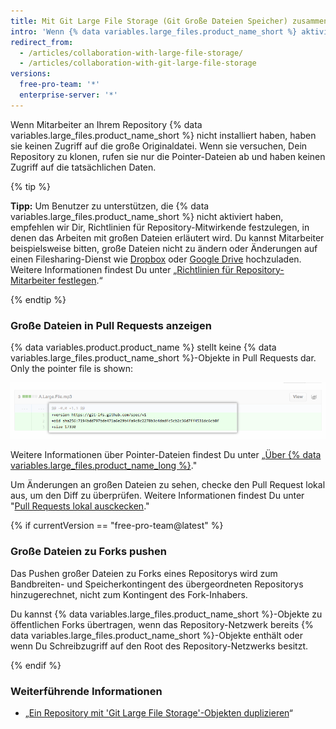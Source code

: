 ```yaml
---
title: Mit Git Large File Storage (Git Große Dateien Speicher) zusammenarbeiten
intro: 'Wenn {% data variables.large_files.product_name_short %} aktiviert ist, können Sie große Dateien abrufen, ändern und pushen wie jede große, von Git verwaltete Datei. Benutzer, die nicht über {% data variables.large_files.product_name_short %} verfügen, erleben dagegen einen anderen Workflow.'
redirect_from:
  - /articles/collaboration-with-large-file-storage/
  - /articles/collaboration-with-git-large-file-storage
versions:
  free-pro-team: '*'
  enterprise-server: '*'
---
```


Wenn Mitarbeiter an Ihrem Repository {% data variables.large_files.product_name_short %} nicht installiert haben, haben sie keinen Zugriff auf die große Originaldatei. Wenn sie versuchen, Dein Repository zu klonen, rufen sie nur die Pointer-Dateien ab und haben keinen Zugriff auf die tatsächlichen Daten.

{% tip %}

**Tipp:** Um Benutzer zu unterstützen, die {% data variables.large_files.product_name_short %} nicht aktiviert haben, empfehlen wir Dir, Richtlinien für Repository-Mitwirkende festzulegen, in denen das Arbeiten mit großen Dateien erläutert wird. Du kannst Mitarbeiter beispielsweise bitten, große Dateien nicht zu ändern oder Änderungen auf einen Filesharing-Dienst wie [Dropbox](http://www.dropbox.com/) oder <a href="https://drive.google.com/" data-proofer-ignore>Google Drive</a> hochzuladen. Weitere Informationen findest Du unter „[Richtlinien für Repository-Mitarbeiter festlegen](/github/building-a-strong-community/setting-guidelines-for-repository-contributors).“

{% endtip %}

### Große Dateien in Pull Requests anzeigen

{% data variables.product.product_name %} stellt keine {% data variables.large_files.product_name_short %}-Objekte in Pull Requests dar. Only the pointer file is shown:

![Beispiel-Pull-Request für große Dateien](/assets/images/help/large_files/large_files_pr.png)

Weitere Informationen über Pointer-Dateien findest Du unter „[Über {% data variables.large_files.product_name_long %}](/github/managing-large-files/about-git-large-file-storage#pointer-file-format)."

Um Änderungen an großen Dateien zu sehen, checke den Pull Request lokal aus, um den Diff zu überprüfen. Weitere Informationen findest Du unter "[Pull Requests lokal ausckecken](/github/collaborating-with-issues-and-pull-requests/checking-out-pull-requests-locally)."

{% if currentVersion == "free-pro-team@latest" %}

### Große Dateien zu Forks pushen

Das Pushen großer Dateien zu Forks eines Repositorys wird zum Bandbreiten- und Speicherkontingent des übergeordneten Repositorys hinzugerechnet, nicht zum Kontingent des Fork-Inhabers.

Du kannst {% data variables.large_files.product_name_short %}-Objekte zu öffentlichen Forks übertragen, wenn das Repository-Netzwerk bereits {% data variables.large_files.product_name_short %}-Objekte enthält oder wenn Du Schreibzugriff auf den Root des Repository-Netzwerks besitzt.

{% endif %}

### Weiterführende Informationen

- „[Ein Repository mit 'Git Large File Storage'-Objekten duplizieren](/articles/duplicating-a-repository/#mirroring-a-repository-that-contains-git-large-file-storage-objects)“
